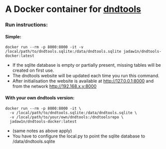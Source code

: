 A Docker container for [dndtools](https://github.com/dndtools/dndtools)
===============

### Run instructions:
#### Simple:
```
docker run --rm -p 8000:8000 -it -v /local/path/to/dndtools.sqlite:/data/dndtools.sqlite jadaw1n/dndtools-docker:latest
```
- If the sqlite database is empty or partially present, missing tables will be created on first use.
- The dndtools website will be updated each time you run this command.
- After initialisation the website is available at http://127.0.0.1:8000 and from the network http://192.168.x.y:8000 

#### With your own dndtools version:
```
docker run --rm -p 8000:8000 -it \
  -v /local/path/to/dndtools.sqlite:/data/dndtools.sqlite \
  -v /local/path/to/your/own/dndtools:/dndtoolsrepo \
  jadaw1n/dndtools-docker:latest
```
- (same notes as above apply)
- You have to configure the local.py to point the sqlite database to /data/dndtools.sqlite
